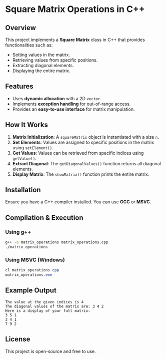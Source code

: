 # Square Matrix Operations in C++

## Overview
This project implements a **Square Matrix** class in C++ that provides functionalities such as:
- Setting values in the matrix.
- Retrieving values from specific positions.
- Extracting diagonal elements.
- Displaying the entire matrix.

## Features
- Uses **dynamic allocation** with a 2D `vector`.
- Implements **exception handling** for out-of-range access.
- Provides an **easy-to-use interface** for matrix manipulation.

## How It Works
1. **Matrix Initialization**: A `squareMatrix` object is instantiated with a size `n`.
2. **Set Elements**: Values are assigned to specific positions in the matrix using `setElement()`.
3. **Get Values**: Values can be retrieved from specific indices using `getValue()`.
4. **Extract Diagonal**: The `getDiagonalValues()` function returns all diagonal elements.
5. **Display Matrix**: The `showMatrix()` function prints the entire matrix.

## Installation
Ensure you have a C++ compiler installed. You can use **GCC** or **MSVC**.

## Compilation & Execution
### Using g++
```bash
g++ -o matrix_operations matrix_operations.cpp
./matrix_operations
```
### Using MSVC (Windows)
```powershell
cl matrix_operations.cpp
matrix_operations.exe
```

## Example Output
```
The value at the given indices is 4
The diagonal values of the matrix are: 3 4 2
Here is a display of your full matrix:
3 5 1 
3 4 1 
7 9 2 
```

## License
This project is open-source and free to use.
